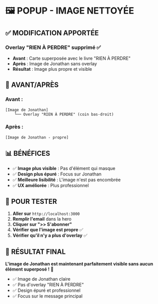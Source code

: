 # 🖼️ POPUP - IMAGE NETTOYÉE

## ✅ **MODIFICATION APPORTÉE**

### **Overlay "RIEN À PERDRE" supprimé** ✅
- **Avant** : Carte superposée avec le livre "RIEN À PERDRE"
- **Après** : Image de Jonathan sans overlay
- **Résultat** : Image plus propre et visible

## 🎯 **AVANT/APRÈS**

### **Avant :**
```
[Image de Jonathan]
    └── Overlay "RIEN À PERDRE" (coin bas-droit)
```

### **Après :**
```
[Image de Jonathan - propre]
```

## 📊 **BÉNÉFICES**

- ✅ **Image plus visible** : Pas d'élément qui masque
- ✅ **Design plus épuré** : Focus sur Jonathan
- ✅ **Meilleure lisibilité** : L'image n'est pas encombrée
- ✅ **UX améliorée** : Plus professionnel

## 🧪 **POUR TESTER**

1. **Aller sur** `http://localhost:3000`
2. **Remplir l'email** dans la hero
3. **Cliquer sur ">> S'abonner"**
4. **Vérifier que l'image est propre** ✅
5. **Vérifier qu'il n'y a plus d'overlay** ✅

## 🎨 **RÉSULTAT FINAL**

**L'image de Jonathan est maintenant parfaitement visible sans aucun élément superposé !** 🎉

- ✅ Image de Jonathan claire
- ✅ Pas d'overlay "RIEN À PERDRE"
- ✅ Design épuré et professionnel
- ✅ Focus sur le message principal



